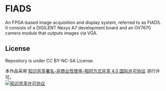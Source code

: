 # FIADS
An FPGA-based image acquisition and display system, referred to as FIADS. It consists of a DIGILENT Nexys A7 development board and an OV7670 camera module that outputs images via VGA.

## License

Repository is under CC BY-NC-SA License.

本作品采用 <a rel="license" href="https://creativecommons.org/licenses/by-nc-sa/4.0/">知识共享署名-非商业性使用-相同方式共享 4.0 国际许可协议</a> 进行许可。<br />
<a rel="license" href="https://creativecommons.org/licenses/by-nc-sa/4.0/"><img alt="知识共享许可协议" style="border-width:0" src="https://i.creativecommons.org/l/by-nc-sa/4.0/88x31.png" /></a>
